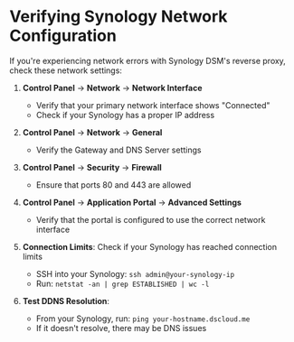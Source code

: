 # Verifying Synology Network Configuration

If you're experiencing network errors with Synology DSM's reverse proxy, check these network settings:

1. **Control Panel** → **Network** → **Network Interface**
   - Verify that your primary network interface shows "Connected"
   - Check if your Synology has a proper IP address

2. **Control Panel** → **Network** → **General**
   - Verify the Gateway and DNS Server settings

3. **Control Panel** → **Security** → **Firewall**
   - Ensure that ports 80 and 443 are allowed

4. **Control Panel** → **Application Portal** → **Advanced Settings**
   - Verify that the portal is configured to use the correct network interface

5. **Connection Limits**: Check if your Synology has reached connection limits
   - SSH into your Synology: `ssh admin@your-synology-ip`
   - Run: `netstat -an | grep ESTABLISHED | wc -l`

6. **Test DDNS Resolution**:
   - From your Synology, run: `ping your-hostname.dscloud.me`
   - If it doesn't resolve, there may be DNS issues
